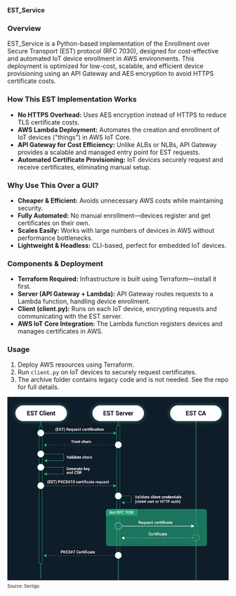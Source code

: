 **EST_Service**

### Overview
EST_Service is a Python-based implementation of the Enrollment over Secure Transport (EST) protocol (RFC 7030), designed for cost-effective and automated IoT device enrollment in AWS environments. This deployment is optimized for low-cost, scalable, and efficient device provisioning using an API Gateway and AES encryption to avoid HTTPS certificate costs.

### How This EST Implementation Works
- **No HTTPS Overhead:** Uses AES encryption instead of HTTPS to reduce TLS certificate costs.
- **AWS Lambda Deployment:** Automates the creation and enrollment of IoT devices ("things") in AWS IoT Core.
- **API Gateway for Cost Efficiency:** Unlike ALBs or NLBs, API Gateway provides a scalable and managed entry point for EST requests.
- **Automated Certificate Provisioning:** IoT devices securely request and receive certificates, eliminating manual setup.

### Why Use This Over a GUI?
- **Cheaper & Efficient:** Avoids unnecessary AWS costs while maintaining security.
- **Fully Automated:** No manual enrollment—devices register and get certificates on their own.
- **Scales Easily:** Works with large numbers of devices in AWS without performance bottlenecks.
- **Lightweight & Headless:** CLI-based, perfect for embedded IoT devices.

### Components & Deployment
- **Terraform Required:** Infrastructure is built using Terraform—install it first.
- **Server (API Gateway + Lambda):** API Gateway routes requests to a Lambda function, handling device enrollment.
- **Client (client.py):** Runs on each IoT device, encrypting requests and communicating with the EST server.
- **AWS IoT Core Integration:** The Lambda function registers devices and manages certificates in AWS.

### Usage
1. Deploy AWS resources using Terraform.
2. Run `client.py` on IoT devices to securely request certificates.
3. The archive folder contains legacy code and is not needed. See the repo for full details.

<img src="EST-certificate-enrollement.png" alt="*Source: Sectigo*">
<sup><sub>Source: Sectigo</sub></sup>
